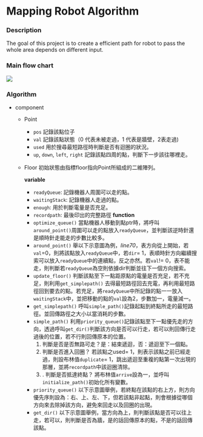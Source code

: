# Mapping Robot Algorithm

### Description
The goal of this project is to create a efficient path for robot to pass the whole area depends on different input.

### Main flow chart
![](https://i.imgur.com/iA07iBW.png)

### Algorithm
* component
    * Point
        * `pos` 記錄該點位子
        * `val` 記錄該點狀態（0 代表未被走過，1 代表是牆壁，2表走過)
        * `used` 用於搜尋最短路徑時判斷是否有迴圈的狀況。
        * `up`, `down`, `left`, `right` 記錄該點四周的點，判斷下一步該往哪裡走。
    * Floor
        初始狀態由指標floor指向Point所組成的二維陣列。
        
        **variable**
        * `readyQueue`: 記錄機器人周圍可以走的點。
        * `waitingStack`: 記錄機器人走過的點。
        * `enough`: 用於判斷電量是否充足。
        * `recordpath`: 最後印出的完整路徑
        **function**
        * `optimize_queue()`
            當點機器人移動到點ptr時，將呼叫`around_point()`周圍可以走的點放入`readyQueue`，並判斷該逆時針還是順時針走能走的步數比較多。
        * `around_point()`
            舉以下示意圖為例，*line70*，表方向從上開始，若`val`=0，則將該點放入`readyQueue`中，若`dir`= 1，表順時針方向繼續搜索可以放入`readyQueue`中的連續點，反之亦然。若`val`!= 0，表不能走，則判斷若`readyQueue`為空則依據dir判斷並往下一個方向搜索。
        * `update_floor()`
            判斷該點至下一點距原點的電量是否充足，若不充足，則利用`get_simplepath()` 去得最短路徑回去充電，再利用最短路徑回到要去的點。若充足，將`readyQueue`中所記錄的點一一放入`waitingStack`中，並把移動的點的`val`設為2，步數加一，電量減一。
        * `get_simplepath()`
            呼叫`simple_path()`記錄起點到終點所走的最短路徑。並回傳路徑之大小以當消耗的步數。
        *  `simple_path()`
            利用`priority_queue()`記錄該點至下一點優先走的方向，透過呼叫`get_dir()`判斷該方向是否可以行走，若可以則回傳行走過後的位置，若不行則回傳原本的位置。
            1. 判斷是否是否無路可走？是：結束遞迴，否：遞迴至下一個點。
            2. 判斷是否進入回圈？
                若該點之used= 1，則表示該點之前已經走過，則設布林值`duplicate`= 1，跳出遞迴至重複的點第一次出現的那層，並將`recordpath`中該迴圈清除。
            3. . 判斷是否抵達終點？
                將布林值`arrive`設為一，並呼叫`initialize_path()`初始化所有變數。
        * `priority_queue()`
            以下示意圖舉例，若終點在該點的右上方，則方向優先序則設為：右、上、左、下，但若該點非起點，則會根據從哪個方向來去除掉該方向，避免來回走以及回圈的出現。
        * `get_dir()`
            以下示意圖舉例，當方向為上，則判斷該點是否可以往上走，若可以，則判斷是否為牆，是的話回傳原本的點，不是的話回傳該點。
